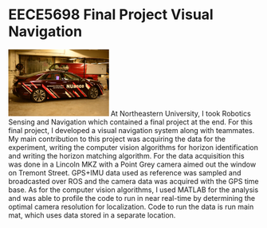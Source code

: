 # EECE5698 Final Project Visual Navigation
<img src="car.jpg" width="40%">  
At Northeastern University, I took Robotics Sensing and Navigation which contained a final project at the end. For this final project, I developed a visual navigation system along with teammates. My main contribution to this project was acquiring the data for the experiment, writing the computer vision algorithms for horizon identification and writing the horizon matching algorithm. For the data acquisition this was done in a Lincoln MKZ with a Point Grey camera aimed out the window on Tremont Street. GPS+IMU data used as reference was sampled and broadcasted over ROS and the camera data was acquired with the GPS time base. As for the computer vision algorithms, I used MATLAB for the analysis and was able to profile the code to run in near real-time by determining the optimal camera resolution for localization. Code to run the data is run main mat, which uses data stored in a separate location. 
